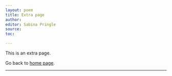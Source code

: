 ```yaml
---
layout: poem
title: Extra page
author:
editor: Sabina Pringle
source:
toc:

---
```


This is an extra page.

Go back to [home page](https://binipringle.github.io/property/).

---
